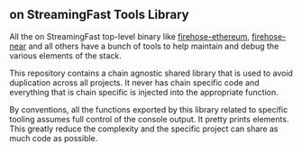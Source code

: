 ## _<Chain>_ on StreamingFast Tools Library

All the _<Chain>_ on StreamingFast top-level binary like [firehose-ethereum](https://github.com/streamingfast/firehose-ethereum), [firehose-near](https://github.com/streamingfast/firehose-near) and all others have a bunch of tools to help maintain and debug the various elements of the stack.

This repository contains a chain agnostic shared library that is used to avoid duplication across all projects. It never has chain specific code and everything that is chain specific is injected into the appropriate function.

By conventions, all the functions exported by this library related to specific tooling assumes full control of the console output. It pretty prints elements. This greatly reduce the complexity and the specific project can share as much code as possible.

